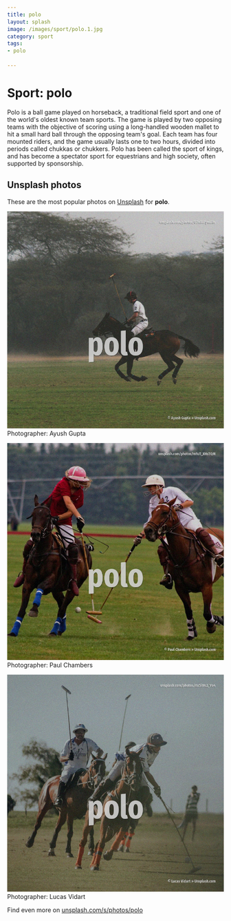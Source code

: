 ```yaml
---
title: polo
layout: splash
image: /images/sport/polo.1.jpg
category: sport
tags:
- polo

---
```

# Sport: polo

Polo is a ball game played on horseback, a traditional field sport and one of the world's oldest  known team sports. The game is played by two opposing teams with the objective of scoring using a long-handled wooden  mallet to hit a small hard ball through the opposing team's goal. Each team has four mounted riders, and the game usually lasts one to two hours, divided into  periods called chukkas or chukkers.  Polo has been called the sport of kings, and has become a spectator sport for equestrians and high  society, often supported by sponsorship. 

 
## Unsplash photos
These are the most popular photos on [Unsplash](https://unsplash.com) for **polo**.
 
![polo](/images/sport/polo.1.jpg)
Photographer:  Ayush Gupta
 
![polo](/images/sport/polo.2.jpg)
Photographer:  Paul Chambers
 
![polo](/images/sport/polo.3.jpg)
Photographer:  Lucas Vidart
 
Find even more on [unsplash.com/s/photos/polo](https://unsplash.com/s/photos/polo)
 
